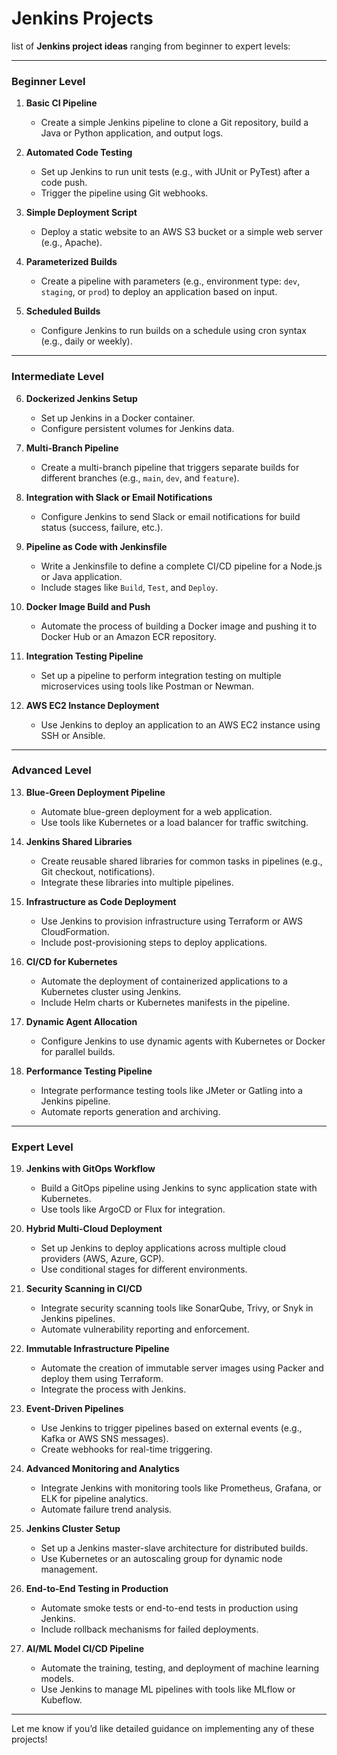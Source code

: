 <h1>Jenkins Projects</h1>

 list of **Jenkins project ideas** ranging from beginner to expert levels:

---

### **Beginner Level**
1. **Basic CI Pipeline**  
   - Create a simple Jenkins pipeline to clone a Git repository, build a Java or Python application, and output logs.

2. **Automated Code Testing**  
   - Set up Jenkins to run unit tests (e.g., with JUnit or PyTest) after a code push.  
   - Trigger the pipeline using Git webhooks.

3. **Simple Deployment Script**  
   - Deploy a static website to an AWS S3 bucket or a simple web server (e.g., Apache).  

4. **Parameterized Builds**  
   - Create a pipeline with parameters (e.g., environment type: `dev`, `staging`, or `prod`) to deploy an application based on input.

5. **Scheduled Builds**  
   - Configure Jenkins to run builds on a schedule using cron syntax (e.g., daily or weekly).

---

### **Intermediate Level**
6. **Dockerized Jenkins Setup**  
   - Set up Jenkins in a Docker container.  
   - Configure persistent volumes for Jenkins data.

7. **Multi-Branch Pipeline**  
   - Create a multi-branch pipeline that triggers separate builds for different branches (e.g., `main`, `dev`, and `feature`).

8. **Integration with Slack or Email Notifications**  
   - Configure Jenkins to send Slack or email notifications for build status (success, failure, etc.).

9. **Pipeline as Code with Jenkinsfile**  
   - Write a Jenkinsfile to define a complete CI/CD pipeline for a Node.js or Java application.  
   - Include stages like `Build`, `Test`, and `Deploy`.

10. **Docker Image Build and Push**  
    - Automate the process of building a Docker image and pushing it to Docker Hub or an Amazon ECR repository.

11. **Integration Testing Pipeline**  
    - Set up a pipeline to perform integration testing on multiple microservices using tools like Postman or Newman.

12. **AWS EC2 Instance Deployment**  
    - Use Jenkins to deploy an application to an AWS EC2 instance using SSH or Ansible.

---

### **Advanced Level**
13. **Blue-Green Deployment Pipeline**  
    - Automate blue-green deployment for a web application.  
    - Use tools like Kubernetes or a load balancer for traffic switching.

14. **Jenkins Shared Libraries**  
    - Create reusable shared libraries for common tasks in pipelines (e.g., Git checkout, notifications).  
    - Integrate these libraries into multiple pipelines.

15. **Infrastructure as Code Deployment**  
    - Use Jenkins to provision infrastructure using Terraform or AWS CloudFormation.  
    - Include post-provisioning steps to deploy applications.

16. **CI/CD for Kubernetes**  
    - Automate the deployment of containerized applications to a Kubernetes cluster using Jenkins.  
    - Include Helm charts or Kubernetes manifests in the pipeline.

17. **Dynamic Agent Allocation**  
    - Configure Jenkins to use dynamic agents with Kubernetes or Docker for parallel builds.

18. **Performance Testing Pipeline**  
    - Integrate performance testing tools like JMeter or Gatling into a Jenkins pipeline.  
    - Automate reports generation and archiving.

---

### **Expert Level**
19. **Jenkins with GitOps Workflow**  
    - Build a GitOps pipeline using Jenkins to sync application state with Kubernetes.  
    - Use tools like ArgoCD or Flux for integration.

20. **Hybrid Multi-Cloud Deployment**  
    - Set up Jenkins to deploy applications across multiple cloud providers (AWS, Azure, GCP).  
    - Use conditional stages for different environments.

21. **Security Scanning in CI/CD**  
    - Integrate security scanning tools like SonarQube, Trivy, or Snyk in Jenkins pipelines.  
    - Automate vulnerability reporting and enforcement.

22. **Immutable Infrastructure Pipeline**  
    - Automate the creation of immutable server images using Packer and deploy them using Terraform.  
    - Integrate the process with Jenkins.

23. **Event-Driven Pipelines**  
    - Use Jenkins to trigger pipelines based on external events (e.g., Kafka or AWS SNS messages).  
    - Create webhooks for real-time triggering.

24. **Advanced Monitoring and Analytics**  
    - Integrate Jenkins with monitoring tools like Prometheus, Grafana, or ELK for pipeline analytics.  
    - Automate failure trend analysis.

25. **Jenkins Cluster Setup**  
    - Set up a Jenkins master-slave architecture for distributed builds.  
    - Use Kubernetes or an autoscaling group for dynamic node management.

26. **End-to-End Testing in Production**  
    - Automate smoke tests or end-to-end tests in production using Jenkins.  
    - Include rollback mechanisms for failed deployments.

27. **AI/ML Model CI/CD Pipeline**  
    - Automate the training, testing, and deployment of machine learning models.  
    - Use Jenkins to manage ML pipelines with tools like MLflow or Kubeflow.

---

Let me know if you’d like detailed guidance on implementing any of these projects!
